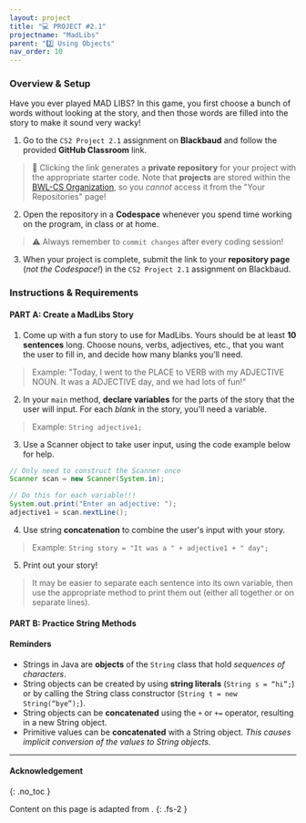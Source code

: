 ```yaml
---
layout: project
title: "💻 PROJECT #2.1"
projectname: "MadLibs"
parent: "2️⃣ Using Objects"
nav_order: 10
---
```


### Overview & Setup

Have you ever played MAD LIBS? In this game, you first choose a bunch of words without looking at the story, and then those words are filled into the story to make it sound very wacky!

<div class="setup" markdown="block">

1. Go to the `CS2 Project 2.1` assignment on **Blackbaud** and follow the provided **GitHub Classroom** link.
  > 📁 Clicking the link generates a **private repository** for your project with the appropriate starter code. Note that **projects** are stored within the [BWL-CS Organization](https://github.com/BWL-CS), so you _cannot_ access it from the "Your Repositories" page!
2. Open the repository in a **Codespace** whenever you spend time working on the program, in class or at home. 
  > ⚠️ Always remember to `commit changes` after every coding session!
3. When your project is complete, submit the link to your **repository page** (*not the Codespace!*) in the `CS2 Project 2.1` assignment on Blackbaud.

</div>

### Instructions & Requirements

#### PART A: Create a MadLibs Story
<div class="task" markdown="block">

1. Come up with a fun story to use for MadLibs. Yours should be at least **10 sentences** long. Choose nouns, verbs, adjectives, etc., that you want the user to fill in, and decide how many blanks you’ll need.
> Example: "Today, I went to the PLACE to VERB with my ADJECTIVE NOUN. It was a ADJECTIVE day, and we had lots of fun!"

2. In your `main` method, **declare variables** for the parts of the story that the user will input. For each _blank_ in the story, you'll need a variable.
> Example: `String adjective1;`

3. Use a Scanner object to take user input, using the code example below for help.
```java
// Only need to construct the Scanner once
Scanner scan = new Scanner(System.in);

// Do this for each variable!!!
System.out.print("Enter an adjective: ");
adjective1 = scan.nextLine();
```
4. Use string **concatenation** to combine the user's input with your story.
> Example: `String story = "It was a " + adjective1 + " day";`

5. Print out your story!
> It may be easier to separate each sentence into its own variable, then use the appropriate method to print them out (either all together or on separate lines). 

</div> 

#### PART B: Practice String Methods

#### Reminders
* Strings in Java are **objects** of the `String` class that hold _sequences of characters_.
* String objects can be created by using **string literals** (`String s = “hi”;`) or by calling the String class constructor (`String t = new String(“bye”);`).
* String objects can be **concatenated** using the `+` or `+=` operator, resulting in a new String object.
* Primitive values can be **concatenated** with a String object. _This causes implicit conversion of the values to String objects._

---

#### Acknowledgement
{: .no_toc }

Content on this page is adapted from []().
{: .fs-2 }
